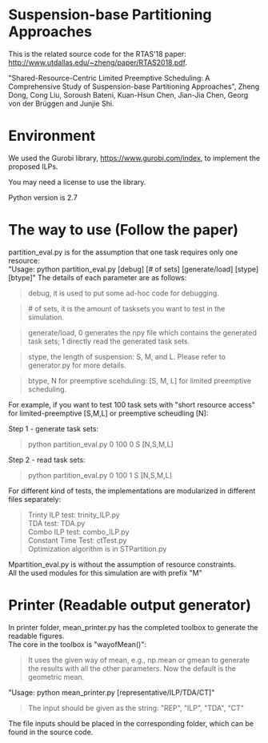 # Suspension-base Partitioning Approaches

This is the related source code for the RTAS'18 paper:
http://www.utdallas.edu/~zheng/paper/RTAS2018.pdf.

"Shared-Resource-Centric Limited Preemptive Scheduling: A Comprehensive Study of Suspension-base Partitioning Approaches", Zheng Dong, Cong Liu, Soroush Bateni, Kuan-Hsun Chen, Jian-Jia Chen, Georg von der Brüggen and Junjie Shi.

# Environment

We used the Gurobi library, https://www.gurobi.com/index, to implement the proposed ILPs. 

You may need a license to use the library.

Python version is 2.7

# The way to use (Follow the paper)

partition_eval.py is for the assumption that one task requires only one resource:  
"Usage: python partition_eval.py [debug] [# of sets] [generate/load] [stype] [btype]"
The details of each parameter are as follows:
> debug, it is used to put some ad-hoc code for debugging.

> \# of sets, it is the amount of tasksets you want to test in the simulation.

> generate/load, 0 generates the npy file which contains the generated task sets; 1 directly read the generated task sets.

> stype, the length of suspension: S, M, and L. Please refer to generator.py for more details.

> btype, N for preemptive scehduling: [S, M, L] for limited preemptive scheduling. 

For example, if you want to test 100 task sets with "short resource access" for limited-preemptive [S,M,L] or preemptive scheudling [N]:

Step 1 - generate task sets:
> python partition_eval.py 0 100 0 S [N,S,M,L] 

Step 2 - read task sets:
> python partition_eval.py 0 100 1 S [N,S,M,L]

For different kind of tests, the implementations are modularized in different files separately:  
>Trinty ILP test: trinity_ILP.py  
>TDA test: TDA.py  
>Combo ILP test: combo_ILP.py  
>Constant Time Test: ctTest.py  
>Optimization algorithm is in STPartition.py

Mpartition_eval.py is without the assumption of resource constraints.  
All the used modules for this simulation are with prefix "M"

# Printer (Readable output generator)
In printer folder, mean_printer.py has the completed toolbox to generate the readable figures.  
The core in the toolbox is "wayofMean()": 
> It uses the given way of mean, e.g., np.mean or gmean to generate the results with all the other parameters.
Now the default is the geometric mean.

"Usage: python mean_printer.py [representative/ILP/TDA/CT]"
> The input should be given as the string: "REP", "ILP", "TDA", "CT"

The file inputs should be placed in the corresponding folder, which can be found in the source code.


